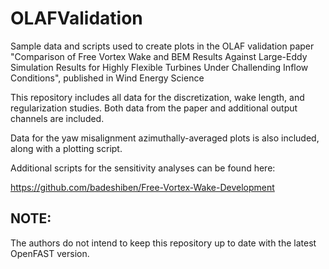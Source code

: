 # OLAFValidation
Sample data and scripts used to create plots in the OLAF validation paper "Comparison of Free Vortex Wake and BEM Results Against Large-Eddy Simulation Results for Highly Flexible Turbines Under Challending Inflow Conditions", published in Wind Energy Science

This repository includes all data for the discretization, wake length, and regularization studies. Both data from the paper and additional output channels are included.

Data for the yaw misalignment azimuthally-averaged plots is also included, along with a plotting script.



Additional scripts for the sensitivity analyses can be found here:

   https://github.com/badeshiben/Free-Vortex-Wake-Development



## NOTE:
The authors do not intend to keep this repository up to date with the latest OpenFAST version.

